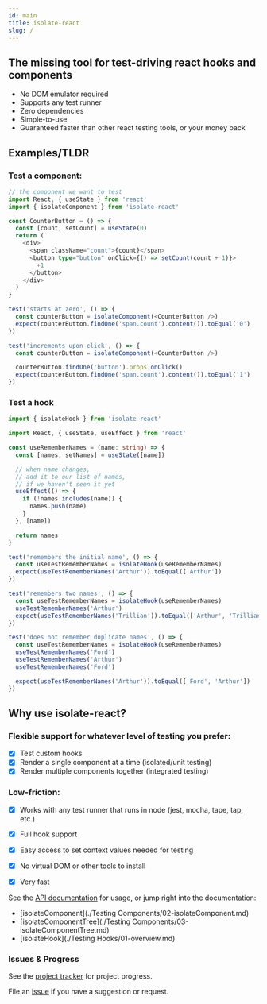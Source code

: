 ```yaml
---
id: main
title: isolate-react
slug: /
---
```


## The missing tool for test-driving react hooks and components

* No DOM emulator required
* Supports any test runner
* Zero dependencies
* Simple-to-use
* Guaranteed faster than other react testing tools, or your money back

## Examples/TLDR

### Test a component:

```typescript
// the component we want to test
import React, { useState } from 'react'
import { isolateComponent } from 'isolate-react'

const CounterButton = () => {
  const [count, setCount] = useState(0)
  return (
    <div>
      <span className="count">{count}</span>
      <button type="button" onClick={() => setCount(count + 1)}>
        +1
      </button>
    </div>
  )
}

test('starts at zero', () => {
  const counterButton = isolateComponent(<CounterButton />)
  expect(counterButton.findOne('span.count').content()).toEqual('0')
})

test('increments upon click', () => {
  const counterButton = isolateComponent(<CounterButton />)

  counterButton.findOne('button').props.onClick()
  expect(counterButton.findOne('span.count').content()).toEqual('1')
})
```

### Test a hook

```typescript
import { isolateHook } from 'isolate-react'

import React, { useState, useEffect } from 'react'

const useRememberNames = (name: string) => {
  const [names, setNames] = useState([name])

  // when name changes,
  // add it to our list of names,
  // if we haven't seen it yet
  useEffect(() => {
    if (!names.includes(name)) {
      names.push(name)
    }
  }, [name])

  return names
}

test('remembers the initial name', () => {
  const useTestRememberNames = isolateHook(useRememberNames)
  expect(useTestRememberNames('Arthur')).toEqual(['Arthur'])
})

test('remembers two names', () => {
  const useTestRememberNames = isolateHook(useRememberNames)
  useTestRememberNames('Arthur')
  expect(useTestRememberNames('Trillian')).toEqual(['Arthur', 'Trillian'])
})

test('does not remember duplicate names', () => {
  const useTestRememberNames = isolateHook(useRememberNames)
  useTestRememberNames('Ford')
  useTestRememberNames('Arthur')
  useTestRememberNames('Ford')

  expect(useTestRememberNames('Arthur')).toEqual(['Ford', 'Arthur'])
})
```


## Why use isolate-react?

### Flexible support for whatever level of testing you prefer:
- [x] Test custom hooks
- [x] Render a single component at a time (isolated/unit testing) 
- [x] Render multiple components together (integrated testing)

### Low-friction:
- [x] Works with any test runner that runs in node (jest, mocha, tape, tap, etc.)
- [x] Full hook support
- [x] Easy access to set context values needed for testing
- [x] No virtual DOM or other tools to install
- [x] Very fast


See the [API documentation](./api.md) for usage, or jump right into the documentation:
* [isolateComponent](./Testing Components/02-isolateComponent.md) 
* [isolateComponentTree](./Testing Components/03-isolateComponentTree.md) 
* [isolateHook](./Testing Hooks/01-overview.md)

### Issues & Progress

See the [project tracker](https://github.com/davidmfoley/isolate-react/projects/1) for project progress.

File an [issue](https://github.com/davidmfoley/isolate-react/issues) if you have a suggestion or request.

